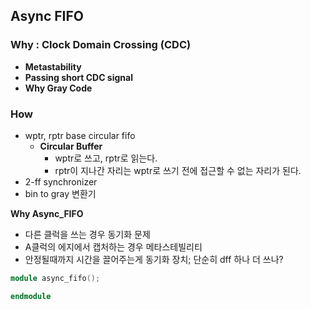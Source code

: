 ## Async FIFO
### Why : Clock Domain Crossing (CDC)
* __Metastability__
* __Passing short CDC signal__
* __Why Gray Code__
  
### How
* wptr, rptr base circular fifo
  * __Circular Buffer__
    * wptr로 쓰고, rptr로 읽는다.
    * rptr이 지나간 자리는 wptr로 쓰기 전에 접근할 수 없는 자리가 된다. 
* 2-ff synchronizer
* bin to gray 변환기

__Why Async_FIFO__
* 다른 클럭을 쓰는 경우 동기화 문제
* A클럭의 에지에서 캡처하는 경우 메타스테빌리티
* 안정될때까지 시간을 끌어주는게 동기화 장치; 단순히 dff 하나 더 쓰나?
  
  
```verilog
module async_fifo();

endmodule
```


